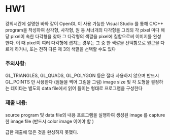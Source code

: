 # HW1

강의시간에 설명한 바와 같이 OpenGL 이 사용 가능한 Visual Studio 를 통해 C/C++ program을 작성하여 삼각형, 사각형, 원 등 서너개의 다각형을 그리되 각 pixel 마다 해당 pixel이 속한 다각형을 찾아 그 다각형의 색깔을 pixel에 칠함으로써 이미지를 완성한다. 이 때 pixel이 여러 다각형에 겹치는 경우는 그 중 한 색깔을 선택함으로 원근을 다르게 하거나, 또는 전혀 다른 제 3의 색깔을 선택할 수도 있다

### 주의사항:

GL_TRIANGLES, GL_QUADS, GL_POLYGON 등은 절대 사용하지 않으며 반드시 GL_POINTS 만 사용한다 (점들을 찍어 그림을 그림)
image size 및 각 도형을 결정하는 데이타는 별도의 data file에서 읽어 들이는 형태로 프로그램을 구성한다

### 제출 내용:

source program 및 data file의 내용
프로그램을 실행하여 생성된 image 를 capture한 image file (반드시 color image 이어야 함 )

급한 제출에 많은 것을 완성하지 못했다.
